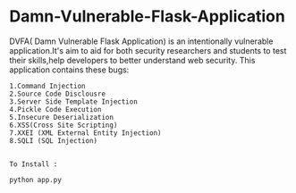# Damn-Vulnerable-Flask-Application
DVFA( Damn Vulnerable Flask Application) is an intentionally vulnerable application.It's aim to aid for both security researchers and students to test their skills,help developers to better understand web security.
This application contains these bugs:
	
	1.Command Injection
	2.Source Code Disclousre
	3.Server Side Template Injection 
	4.Pickle Code Execution
	5.Insecure Deserialization
	6.XSS(Cross Site Scripting)
	7.XXEI (XML External Entity Injection)
	8.SQLI (SQL Injection)


	To Install :

	python app.py